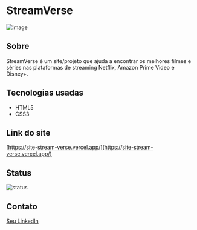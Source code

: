 # StreamVerse

![image](https://github.com/user-attachments/assets/0dad5353-4f81-4995-ba28-bf46d4063e66)


## Sobre
StreamVerse é um site/projeto que ajuda a encontrar os melhores filmes e séries nas plataformas de streaming Netflix, Amazon Prime Video e Disney+.

## Tecnologias usadas
- HTML5
- CSS3

## Link do site
[https://site-stream-verse.vercel.app/](https://site-stream-verse.vercel.app/)

## Status
![status](https://img.shields.io/badge/status-concluído-brightgreen)

## Contato
[Seu LinkedIn](https://www.linkedin.com/in/anacarolinaverna/)
